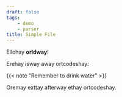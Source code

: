 ```yaml
---
draft: false
tags:
    - demo
    - parser
title: Simple File
---
```


Ellohay **orldway**!

Erehay isway away ortcodeshay:

{{< note "Remember to drink water" >}}

Oremay exttay afterway ethay ortcodeshay.
